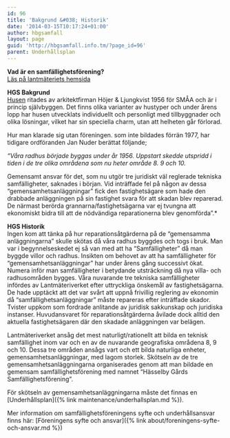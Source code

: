 ```yaml
---
id: 96
title: 'Bakgrund &#038; Historik'
date: '2014-03-15T10:17:24+01:00'
author: hbgsamfall
layout: page
guid: 'http://hbgsamfall.info.tm/?page_id=96'
parent: Underhållsplan
---
```


**Vad är en samfällighetsförening?**  
[Läs på lantmäteriets hemsida](https://www.lantmateriet.se/sv/fastigheter/samfalligheter/#anchor-0)

**HGS Bakgrund**  
[Husen](/wp-content/uploads/2014/03/Husen.pdf) ritades av arkitektfirman Höjer &amp; Ljungkvist 1956 för SMÅA och är i princip självbyggen. Det finns olika varianter av hustyper och under årens lopp har husen utvecklats individuellt och personligt med tillbyggnader och olika lösningar, vilket har sin speciella charm, utan att helheten går förlorad.

Hur man klarade sig utan föreningen. som inte bildades förrän 1977, har tidigare ordföranden Jan Nuder berättat följande;

*“Våra radhus började byggas under år 1956. Uppstart skedde utspridd i tiden i de tre olika områdena som nu heter område 8. 9 och 10.*

 Gemensamt ansvar för det, som nu utgör tre juridiskt väl reglerade tekniska samfälligheter, saknades i början. Vid inträffade fel på någon av dessa “gemensamhetsanläggningar” fick den fastighetsägare som hade den drabbade anläggningen på sin fastighet svara för att skadan blev reparerad. De närmast berörda grannarna/fastighetsägarna var ej tvungna att ekonomiskt bidra till att de nödvändiga reparationerna blev genomförda”.*

**HGS Historik**  
Ingen kom att tänka på hur reparationsåtgärderna på de “gemensamma anläggningarna” skulle skötas då våra radhus byggdes och togs i bruk. Man var i begynnelseskedet ej så van med att ha “Samfälligheter” då man byggde villor och radhus. Insikten om behovet av att ha samfälligheter för “gemensamhetsanläggningar” har under årens gång successivt ökat. Numera inför man samfälligheter i betydande utsträckning då nya villa- och radhusområden bygges. Våra nuvarande tre tekniska samfälligheter infördes av Lantmäteriverket efter uttryckliga önskemål av fastighetsägarna. De hade upptäckt att det var svårt att uppnå frivillig reglering av ekonomin då “samfällighetsanläggningar” måste repareras efter inträffade skador. Tvister uppkom som fordrade anlitande av juridisk sakkunskap och juridiska instanser. Huvudansvaret för reparationsåtgärderna åvilade dock alltid den aktuella fastighetsägaren där den skadade anläggningen var belägen.

Lantmäteriverket ansåg det mest naturligt/rationellt att bilda en teknisk samfällighet inom var och en av de nuvarande geografiska områdena 8, 9 och 10. Dessa tre områden ansågs vart och ett bilda naturliga enheter, gemensamhetsanläggningar, med lagom storlek. 
Skötseln av de tre gemensamhetsanläggningarna organiserades genom att man bildade en gemensam samfällighetsförening med namnet “Hässelby Gårds Samfällighetsförening”.

För skötseln av gemensamhetsanläggningarna måste det finnas en [Underhållsplan]({% link maintenance/underhallsplan.md %}).  

Mer information om samfällighetsföreningens syfte och underhållsansvar finns här: [Föreningens syfte och ansvar]({% link about/foreningens-syfte-och-ansvar.md %})
